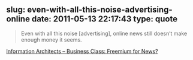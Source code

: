 slug: even-with-all-this-noise-advertising-online
date: 2011-05-13 22:17:43
type: quote
---

> Even with all this noise [advertising], online news still doesn’t make enough money it seems.

[Information Architects – Business Class: Freemium for News?](http://www.informationarchitects.jp/en/business-class-news/)
